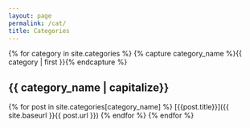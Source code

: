 ```yaml
---
layout: page
permalink: /cat/
title: Categories
---
```



{% for category in site.categories %}
{% capture category_name %}{{ category | first }}{% endcapture %}
## {{ category_name | capitalize}}
{% for post in site.categories[category_name] %}
[{{post.title}}]({{ site.baseurl }}{{ post.url }})
{% endfor %}
{% endfor %}
